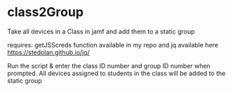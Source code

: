 # class2Group
Take all devices in a Class in jamf and add them to a static group

requires: getJSScreds function available in my repo and jq available here https://stedolan.github.io/jq/

Run the script & enter the class ID number and group ID number when prompted. All devices assigned to students in the class will be added to the static group
